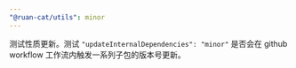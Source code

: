 ```yaml
---
"@ruan-cat/utils": minor
---
```


测试性质更新。测试 `"updateInternalDependencies": "minor"` 是否会在 github workflow 工作流内触发一系列子包的版本号更新。
